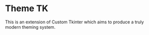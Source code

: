 # Theme TK

This is an extension of Custom Tkinter which aims to produce a truly modern theming system.

